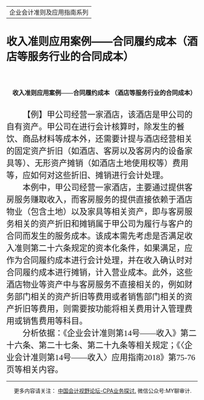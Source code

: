 ﻿<!DOCTYPE HTML PUBLIC "-//W3C//DTD HTML 4.0 Transitional//EN">
<HTML xmlns:o = "urn:schemas-microsoft-com:office:office"><HEAD><TITLE>收入准则应用案例——合同履约成本（酒店等服务行业的合同成本）</TITLE>
<META content="text/html; charset=gb2312" http-equiv=Content-Type>
<META name=GENERATOR content="MSHTML 11.00.10570.1001"><LINK rel=stylesheet 
href="_template.css"></HEAD>
<BODY>
<DIV id=nsbanner>
<DIV id=bannerrow1>
<TABLE class=bannerparthead>
  <TBODY>
  <TR id=hdr>
    <TD class=runninghead noWrap>企业会计准则及应用指南系列</TD></TR></TBODY></TABLE></DIV>
<DIV id=titlerow>
<H1 class=dtH1>收入准则应用案例——合同履约成本（酒店等服务行业的合同成本）</H1></DIV></DIV>
<DIV id=nstext><BR>
<H1 
style="MARGIN: 17pt 0cm 16.5pt; TEXT-INDENT: 12.05pt; mso-char-indent-count: 1.0"><A 
name=_Toc72425608></A><A name=_Toc11952164><SPAN 
style="mso-bookmark: _Toc72425608"><SPAN 
style="FONT-SIZE: 12pt; FONT-FAMILY: 宋体; LINE-HEIGHT: 240%; mso-ascii-font-family: Calibri; mso-ascii-theme-font: minor-latin; mso-fareast-theme-font: minor-fareast; mso-hansi-font-family: Calibri; mso-hansi-theme-font: minor-latin; mso-bidi-font-family: 黑体">收入准则应用案例</SPAN></SPAN></A><SPAN 
style="mso-bookmark: _Toc11952164"><SPAN 
style="mso-bookmark: _Toc72425608"><SPAN lang=EN-US 
style="FONT-SIZE: 12pt; LINE-HEIGHT: 240%; mso-bidi-font-family: 黑体"><FONT 
face=Calibri>——</FONT></SPAN></SPAN></SPAN><SPAN 
style="mso-bookmark: _Toc11952164"><SPAN 
style="mso-bookmark: _Toc72425608"><SPAN 
style="FONT-SIZE: 12pt; FONT-FAMILY: 宋体; LINE-HEIGHT: 240%; mso-ascii-font-family: Calibri; mso-ascii-theme-font: minor-latin; mso-fareast-theme-font: minor-fareast; mso-hansi-font-family: Calibri; mso-hansi-theme-font: minor-latin; mso-bidi-font-family: 黑体">合同履约成本</SPAN></SPAN></SPAN><SPAN 
style="mso-bookmark: _Toc11952164"><SPAN 
style="mso-bookmark: _Toc72425608"><SPAN 
style="FONT-SIZE: 12pt; LINE-HEIGHT: 240%; mso-bidi-font-family: 黑体"><FONT 
face=Calibri> </FONT></SPAN></SPAN></SPAN><SPAN 
style="mso-bookmark: _Toc11952164"><SPAN 
style="mso-bookmark: _Toc72425608"><SPAN 
style="FONT-SIZE: 12pt; FONT-FAMILY: 宋体; LINE-HEIGHT: 240%; mso-ascii-font-family: Calibri; mso-ascii-theme-font: minor-latin; mso-fareast-theme-font: minor-fareast; mso-hansi-font-family: Calibri; mso-hansi-theme-font: minor-latin; mso-bidi-font-family: 黑体">（酒店等服务行业的合同成本）</SPAN></SPAN></SPAN><FONT 
size=6><FONT face=Calibri> <SPAN 
lang=EN-US><o:p></o:p></SPAN></FONT></FONT></H1>
<P class=Default 
style="MARGIN: 0cm 0cm 0pt; LINE-HEIGHT: 150%; TEXT-INDENT: 32pt; mso-char-indent-count: 2.0"><SPAN 
style="FONT-SIZE: 16pt; FONT-FAMILY: 宋体; LINE-HEIGHT: 150%; mso-ascii-theme-font: major-fareast; mso-fareast-theme-font: major-fareast; mso-hansi-theme-font: major-fareast; mso-bidi-font-family: 仿宋-宋">【例】甲公司经营一家酒店，该酒店是甲公司的自有资产。甲公司在进行会计核算时，除发生的餐饮、商品材料等成本外，还需要计提与酒店经营相关的固定资产折旧（如酒店、客房以及客房内的设备家具等）、无形资产摊销（如酒店土地使用权等）费用等，应如何对这些折旧、摊销进行会计处理。<SPAN 
lang=EN-US><o:p></o:p></SPAN></SPAN></P>
<P class=Default 
style="MARGIN: 0cm 0cm 0pt; LINE-HEIGHT: 150%; TEXT-INDENT: 32pt; mso-char-indent-count: 2.0"><SPAN 
style="FONT-SIZE: 16pt; FONT-FAMILY: 宋体; LINE-HEIGHT: 150%; mso-ascii-theme-font: major-fareast; mso-fareast-theme-font: major-fareast; mso-hansi-theme-font: major-fareast; mso-bidi-font-family: 仿宋-宋">本例中，甲公司经营一家酒店，主要通过提供客房服务赚取收入，而客房服务的提供直接依赖于酒店物业（包含土地）以及家具等相关资产，即与客房服务相关的资产折旧和摊销属于甲公司为履行与客户的合同而发生的服务成本。该成本需先考虑是否满足收入准则第二十六条规定的资本化条件，如果满足，应作为合同履约成本进行会计处理，并在收入确认时对合同履约成本进行摊销，计入营业成本。此外，这些酒店物业等资产中与客房服务不直接相关的，例如财务部门相关的资产折旧等费用或者销售部门相关的资产折旧等费用，则需要按功能将相关费用计入管理费用或销售费用等科目。<SPAN 
lang=EN-US><o:p></o:p></SPAN></SPAN></P>
<P class=MsoNormal 
style="MARGIN: 0cm 0cm 0pt; LINE-HEIGHT: 150%; TEXT-INDENT: 32pt; mso-char-indent-count: 2.0"><SPAN 
style="FONT-SIZE: 16pt; FONT-FAMILY: 宋体; LINE-HEIGHT: 150%; mso-ascii-theme-font: major-fareast; mso-fareast-theme-font: major-fareast; mso-hansi-theme-font: major-fareast; mso-bidi-font-family: 仿宋-宋">分析依据：《企业会计准则第</SPAN><SPAN 
lang=EN-US 
style='FONT-SIZE: 16pt; FONT-FAMILY: 宋体; LINE-HEIGHT: 150%; mso-ascii-theme-font: major-fareast; mso-fareast-theme-font: major-fareast; mso-hansi-theme-font: major-fareast; mso-bidi-font-family: "Times New Roman"'>14</SPAN><SPAN 
style="FONT-SIZE: 16pt; FONT-FAMILY: 宋体; LINE-HEIGHT: 150%; mso-ascii-theme-font: major-fareast; mso-fareast-theme-font: major-fareast; mso-hansi-theme-font: major-fareast; mso-bidi-font-family: 仿宋-宋">号</SPAN><SPAN 
lang=EN-US 
style='FONT-SIZE: 16pt; FONT-FAMILY: 宋体; LINE-HEIGHT: 150%; mso-ascii-theme-font: major-fareast; mso-fareast-theme-font: major-fareast; mso-hansi-theme-font: major-fareast; mso-bidi-font-family: "Times New Roman"'>——</SPAN><SPAN 
style="FONT-SIZE: 16pt; FONT-FAMILY: 宋体; LINE-HEIGHT: 150%; mso-ascii-theme-font: major-fareast; mso-fareast-theme-font: major-fareast; mso-hansi-theme-font: major-fareast; mso-bidi-font-family: 仿宋-宋">收入》第二十六条、第二十七条、第二十九条等相关规定；《〈企业会计准则第</SPAN><SPAN 
lang=EN-US 
style='FONT-SIZE: 16pt; FONT-FAMILY: 宋体; LINE-HEIGHT: 150%; mso-ascii-theme-font: major-fareast; mso-fareast-theme-font: major-fareast; mso-hansi-theme-font: major-fareast; mso-bidi-font-family: "Times New Roman"'>14</SPAN><SPAN 
style="FONT-SIZE: 16pt; FONT-FAMILY: 宋体; LINE-HEIGHT: 150%; mso-ascii-theme-font: major-fareast; mso-fareast-theme-font: major-fareast; mso-hansi-theme-font: major-fareast; mso-bidi-font-family: 仿宋-宋">号</SPAN><SPAN 
lang=EN-US 
style='FONT-SIZE: 16pt; FONT-FAMILY: 宋体; LINE-HEIGHT: 150%; mso-ascii-theme-font: major-fareast; mso-fareast-theme-font: major-fareast; mso-hansi-theme-font: major-fareast; mso-bidi-font-family: "Times New Roman"'>——</SPAN><SPAN 
style="FONT-SIZE: 16pt; FONT-FAMILY: 宋体; LINE-HEIGHT: 150%; mso-ascii-theme-font: major-fareast; mso-fareast-theme-font: major-fareast; mso-hansi-theme-font: major-fareast; mso-bidi-font-family: 仿宋-宋">收入〉应用指南</SPAN><SPAN 
lang=EN-US 
style='FONT-SIZE: 16pt; FONT-FAMILY: 宋体; LINE-HEIGHT: 150%; mso-ascii-theme-font: major-fareast; mso-fareast-theme-font: major-fareast; mso-hansi-theme-font: major-fareast; mso-bidi-font-family: "Times New Roman"'>2018</SPAN><SPAN 
style="FONT-SIZE: 16pt; FONT-FAMILY: 宋体; LINE-HEIGHT: 150%; mso-ascii-theme-font: major-fareast; mso-fareast-theme-font: major-fareast; mso-hansi-theme-font: major-fareast; mso-bidi-font-family: 仿宋-宋">》第</SPAN><SPAN 
lang=EN-US 
style='FONT-SIZE: 16pt; FONT-FAMILY: 宋体; LINE-HEIGHT: 150%; mso-ascii-theme-font: major-fareast; mso-fareast-theme-font: major-fareast; mso-hansi-theme-font: major-fareast; mso-bidi-font-family: "Times New Roman"'>75-76</SPAN><SPAN 
style="FONT-SIZE: 16pt; FONT-FAMILY: 宋体; LINE-HEIGHT: 150%; mso-ascii-theme-font: major-fareast; mso-fareast-theme-font: major-fareast; mso-hansi-theme-font: major-fareast; mso-bidi-font-family: 仿宋-宋">页等相关内容。<SPAN 
lang=EN-US><o:p></o:p></SPAN></SPAN></P>
<P>
<HR>

<P></P></DIV>
<DIV class=footer>
<P>&nbsp;&nbsp;&nbsp;&nbsp;&nbsp;更多内容请关注： <A 
href="https://bbs.esnai.com/thread-5354530-1-3.html" 
target=_blank>中国会计视野论坛-CPA业务探讨.</A> 微信公众号:MY聊审计.</P></DIV></BODY></HTML>
